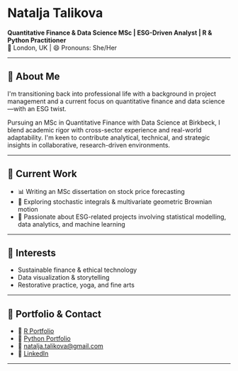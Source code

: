# Natalja Talikova
**Quantitative Finance & Data Science MSc | ESG-Driven Analyst | R & Python Practitioner**  
📍 London, UK | 😄 Pronouns: She/Her  

---

## 👋 About Me

I'm transitioning back into professional life with a background in project management and a current focus on quantitative finance and data science—with an ESG twist.  

Pursuing an MSc in Quantitative Finance with Data Science at Birkbeck, I blend academic rigor with cross-sector experience and real-world adaptability. I'm keen to contribute analytical, technical, and strategic insights in collaborative, research-driven environments.

---

## 🔬 Current Work

- 📊 Writing an MSc dissertation on stock price forecasting  
- 🧮 Exploring stochastic integrals & multivariate geometric Brownian motion  
- 🌱 Passionate about ESG-related projects involving statistical modelling, data analytics, and machine learning  

---

## 🎯 Interests

- Sustainable finance & ethical technology  
- Data visualization & storytelling  
- Restorative practice, yoga, and fine arts  

---

## 🔗 Portfolio & Contact

- 📁 [R Portfolio](https://github.com/NataljaTalikova/Statistical-Learning-with-R)  
- 📂 [Python Portfolio](https://github.com/NataljaTalikova/ExponentialPro)  
- 📧 natalja.talikova@gmail.com  
- 🔗 [LinkedIn](https://www.linkedin.com/in/natalia-talikova/)  

---
